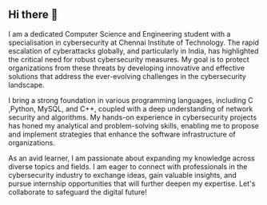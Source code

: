 ## Hi there 👋

<!--
**Yashcybersecurity/Yashcybersecurity** is a ✨ _special_ ✨ repository because its `README.md` (this file) appears on your GitHub profile.

Here are some ideas to get you started:

- 🔭 I’m currently working on ...
- 🌱 I’m currently learning ...
- 👯 I’m looking to collaborate on ...
- 🤔 I’m looking for help with ...
- 💬 Ask me about ...
- 📫 How to reach me: ...
- 😄 Pronouns: ...
- ⚡ Fun fact: ...
-->
I am a dedicated Computer Science and Engineering student with a specialisation in cybersecurity at Chennai Institute of Technology. The rapid escalation of cyberattacks globally, and particularly in India, has highlighted the critical need for robust cybersecurity measures. My goal is to protect organizations from these threats by developing innovative and effective solutions that address the ever-evolving challenges in the cybersecurity landscape. 

I bring a strong foundation in various programming languages, including C ,Python, MySQL, and C++, coupled with a deep understanding of network security and algorithms. My hands-on experience in cybersecurity projects has honed my analytical and problem-solving skills, enabling me to propose and implement strategies that enhance the software infrastructure of organizations.

As an avid learner, I am passionate about expanding my knowledge across diverse topics and fields. I am eager to connect with professionals in the cybersecurity industry to exchange ideas, gain valuable insights, and pursue internship opportunities that will further deepen my expertise. Let's collaborate to safeguard the digital future!
